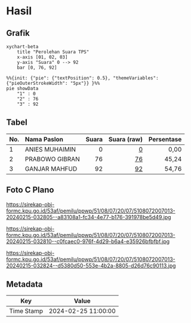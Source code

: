 # Hasil

## Grafik

```mermaid
xychart-beta
    title "Perolehan Suara TPS"
    x-axis [01, 02, 03]
    y-axis "Suara" 0 --> 92
    bar [0, 76, 92]
```

```mermaid
%%{init: {"pie": {"textPosition": 0.5}, "themeVariables": {"pieOuterStrokeWidth": "5px"}} }%%
pie showData
    "1" : 0
    "2" : 76
    "3" : 92
```

## Tabel

| No. | Nama Paslon    | Suara | Suara (raw) | Persentase |
|:--- |:-------------- | -----:| -----------:| ----------:|
| 1   | ANIES MUHAIMIN | 0     | [0][p-1]    | 0,00       |
| 2   | PRABOWO GIBRAN | 76    | [76][p-2]   | 45,24      |
| 3   | GANJAR MAHFUD  | 92    | [92][p-3]   | 54,76      |


[p-1]: https://github.com/gigit-pemilu/pemilu-2024-51-bali/blob/main/pilpres/hitung-suara/sub/51-bali/sub/08-buleleng/sub/07-sawan/sub/2007-menyali/sub/013-tps/sub/paslon-1.txt
[p-2]: https://github.com/gigit-pemilu/pemilu-2024-51-bali/blob/main/pilpres/hitung-suara/sub/51-bali/sub/08-buleleng/sub/07-sawan/sub/2007-menyali/sub/013-tps/sub/paslon-2.txt
[p-3]: https://github.com/gigit-pemilu/pemilu-2024-51-bali/blob/main/pilpres/hitung-suara/sub/51-bali/sub/08-buleleng/sub/07-sawan/sub/2007-menyali/sub/013-tps/sub/paslon-3.txt

## Foto C Plano

https://sirekap-obj-formc.kpu.go.id/53af/pemilu/ppwp/51/08/07/20/07/5108072007013-20240215-032805--a83108a1-fc34-4e77-b176-391978be5d49.jpg

https://sirekap-obj-formc.kpu.go.id/53af/pemilu/ppwp/51/08/07/20/07/5108072007013-20240215-032810--c0fcaec0-976f-4d29-b6a4-e35926bfbfbf.jpg

https://sirekap-obj-formc.kpu.go.id/53af/pemilu/ppwp/51/08/07/20/07/5108072007013-20240215-032824--d5380d50-553e-4b2a-8805-d26d76c90113.jpg


## Metadata

| Key        | Value               |
| ---------- | ------------------- |
| Time Stamp | 2024-02-25 11:00:00 |




